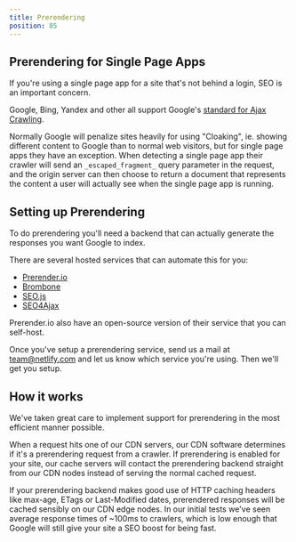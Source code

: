 ```yaml
---
title: Prerendering
position: 85
---
```


## Prerendering for Single Page Apps

If you're using a single page app for a site that's not behind a login, SEO is an important concern.

Google, Bing, Yandex and other all support Google's [standard for Ajax Crawling](https://developers.google.com/webmasters/ajax-crawling/docs/specification).

Normally Google will penalize sites heavily for using "Cloaking", ie. showing different content to Google than to normal web visitors, but for single page apps they have an exception. When detecting a single page app their crawler will send an `_escaped_fragment_` query parameter in the request, and the origin server can then choose to return a document that represents the content a user will actually see when the single page app is running.

## Setting up Prerendering

To do prerendering you'll need a backend that can actually generate the responses you want Google to index.

There are several hosted services that can automate this for you:

* [Prerender.io](https://prerender.io/)
* [Brombone](http://www.brombone.com/)
* [SEO.js](http://getseojs.com/)
* [SEO4Ajax](http://www.seo4ajax.com/)

Prerender.io also have an open-source version of their service that you can self-host.

Once you've setup a prerendering service, send us a mail at [team@netlify.com](mailto:team@netlify.com) and let us know which service you're using. Then we'll get you setup.

## How it works

We've taken great care to implement support for prerendering in the most efficient manner possible.

When a request hits one of our CDN servers, our CDN software determines if it's a prerendering request from a crawler. If prerendering is enabled for your site, our cache servers will contact the prerendering backend straight from our CDN nodes instead of serving the normal cached request.

If your prerendering backend makes good use of HTTP caching headers like max-age, ETags or Last-Modified dates, prerendered responses will be cached sensibly on our CDN edge nodes. In our initial tests we've seen average response times of ~100ms to crawlers, which is low enough that Google will still give your site a SEO boost for being fast.
